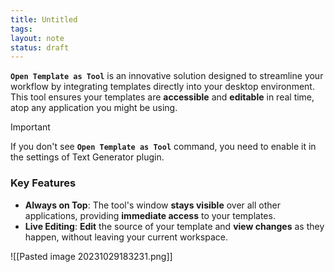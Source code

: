 ```yaml
---
title: Untitled
tags: 
layout: note
status: draft
---
```

**`Open Template as Tool`** is an innovative solution designed to streamline your workflow by integrating templates directly into your desktop environment. This tool ensures your templates are **accessible** and **editable** in real time, atop any application you might be using.

> [!important]
> If you don't see **`Open Template as Tool`** command, you need to enable it in the settings of Text Generator plugin.  
### Key Features

- **Always on Top**: The tool's window **stays visible** over all other applications, providing **immediate access** to your templates.
- **Live Editing**: **Edit** the source of your template and **view changes** as they happen, without leaving your current workspace.

![[Pasted image 20231029183231.png]]